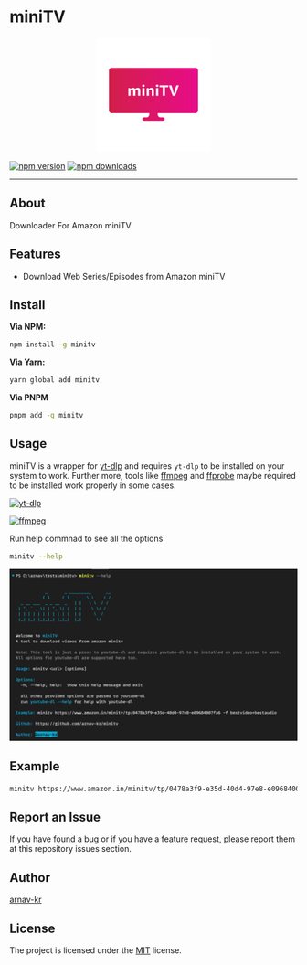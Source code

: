 # miniTV

<p align="center"><img src="https://raw.githubusercontent.com/arnav-kr/minitv/main/images/minitv.svg" width="200px" /></p>

[![npm version](https://img.shields.io/npm/v/minitv.svg?maxAge=3600)](https://npmjs.com/package/minitv)
[![npm downloads](https://img.shields.io/npm/dt/minitv.svg?maxAge=3600)](https://npmjs.com/package/minitv)

---

## About
Downloader For Amazon miniTV

## Features
* Download Web Series/Episodes from Amazon miniTV

## Install

**Via NPM:**

```bash
npm install -g minitv
```

**Via Yarn:**

```bash
yarn global add minitv
```

**Via PNPM**
  
```bash
pnpm add -g minitv
```

## Usage

miniTV is a wrapper for [yt-dlp](https://github.com/yt-dlp/yt-dlp) and requires `yt-dlp` to be installed on your system to work. Further more, tools like [ffmpeg](https://ffmpeg.org/) and [ffprobe](https://ffmpeg.org/ffprobe.html) maybe required to be installed work properly in some cases.

[![yt-dlp](https://img.shields.io/github/v/release/yt-dlp/yt-dlp?color=brightgreen&label=Download&style=for-the-badge)](https://github.com/yt-dlp/yt-dlp/tree/master#installation)

[![ffmpeg](https://badgen.net/badge/download/ffmpeg/orange)](https://ffmpeg.org/download.html)


Run help commnad to see all the options

```bash
minitv --help
```

<img width="700" alt="image" src="https://raw.githubusercontent.com/arnav-kr/minitv/main/images/screenshot.png">

## Example

```bash
minitv https://www.amazon.in/minitv/tp/0478a3f9-e35d-40d4-97e8-e09684007fa6 -f bestvideo+bestaudio
```

## Report an Issue 

If you have found a bug or if you have a feature request, please report them at this repository issues section.

## Author

[arnav-kr](https://github.com/arnav-kr)

## License

The project is licensed under the [MIT](https://github.com/arnav-kr/minitv/blob/main/LICENSE) license.

